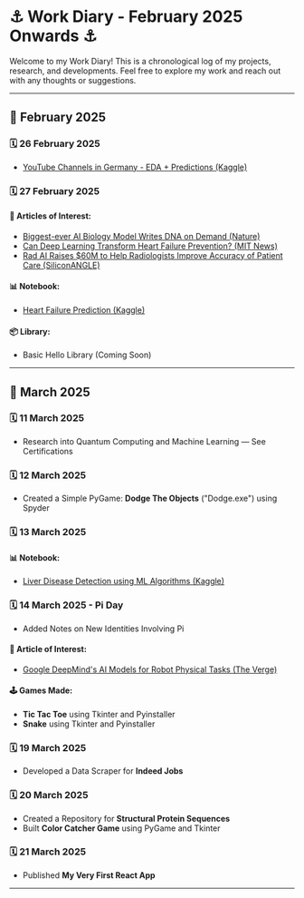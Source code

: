# ⚓ Work Diary - February 2025 Onwards ⚓

Welcome to my Work Diary! This is a chronological log of my projects, research, and developments. Feel free to explore my work and reach out with any thoughts or suggestions.

---

## 📅 **February 2025**

### 🗓 **26 February 2025**
- [YouTube Channels in Germany - EDA + Predictions (Kaggle)](https://www.kaggle.com/code/jmashfaque/youtube-channels-in-germany-eda-predictions)

### 🗓 **27 February 2025**
#### 📖 **Articles of Interest:**
- [Biggest-ever AI Biology Model Writes DNA on Demand (Nature)](https://www.nature.com/articles/d41586-025-00531-3)
- [Can Deep Learning Transform Heart Failure Prevention? (MIT News)](https://news.mit.edu/2025/can-deep-learning-transform-heart-failure-prevention-0210)
- [Rad AI Raises $60M to Help Radiologists Improve Accuracy of Patient Care (SiliconANGLE)](https://siliconangle.com/2025/01/30/rad-ai-raises-60m-help-radiologists-improve-accuracy-patient-care)

#### 📊 **Notebook:**
- [Heart Failure Prediction (Kaggle)](https://www.kaggle.com/code/jmashfaque/heart-failure-prediction)

#### 📦 **Library:**
- Basic Hello Library (Coming Soon)

---

## 📅 **March 2025**

### 🗓 **11 March 2025**
- Research into Quantum Computing and Machine Learning — See Certifications

### 🗓 **12 March 2025**
- Created a Simple PyGame: **Dodge The Objects** ("Dodge.exe") using Spyder

### 🗓 **13 March 2025**
#### 📊 **Notebook:**
- [Liver Disease Detection using ML Algorithms (Kaggle)](https://www.kaggle.com/code/jmashfaque/liver-disease-detection-ml-algorithms?scriptVersionId=227393654)

### 🗓 **14 March 2025 - Pi Day**
- Added Notes on New Identities Involving Pi

#### 📖 **Article of Interest:**
- [Google DeepMind's AI Models for Robot Physical Tasks (The Verge)](https://www.theverge.com/news/628021/google-deepmind-gemini-robotics-ai-models)

#### 🕹 **Games Made:**
- **Tic Tac Toe** using Tkinter and Pyinstaller
- **Snake** using Tkinter and Pyinstaller

### 🗓 **19 March 2025**
- Developed a Data Scraper for **Indeed Jobs**

### 🗓 **20 March 2025**
- Created a Repository for **Structural Protein Sequences**
- Built **Color Catcher Game** using PyGame and Tkinter

### 🗓 **21 March 2025**
- Published **My Very First React App**

---

